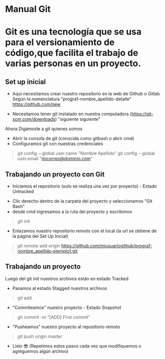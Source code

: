 <h1>Manual Git<h1>
Git es una tecnología que se usa para el versionamiento de código,que facilita el trabajo de varias personas en un proyecto.

<h2>Set up inicial</h2>

* Aqui necesitamos crear nuestro repositorio en la web de Github o Gitlab
Según la nomenclatura "progra1-nombre_apellido-detalle"
https://github.com/new

* Necesitamos tener git instalado en nuestra computadora (https://git-scm.com/downloads) "siguiente siguiente"

Ahora Digámosle a git quienes somos 
- Abrir la consola de git (conocida como gitbash o abrir cmd)
- Configuramos git con nuestras credenciales
> git config --global user.name "Nombre Apellido"
> git config --global user.email "micorreo@dominio.com"



<h2>Trabajando un proyecto con Git</h2>

* Iniciemos el repositorio (solo se realiza una vez por proyecto) - Estado Untracked
- Clic derecho dentro de la carpeta del proyecto y seleccionamos "Git Bash"
-  desde cmd ingresamos a la ruta del proyecto y escribimos
> git init

* Enlazamos nuestro repositorio remoto con el local (la url se obtiene de la página del Set Up Inicial)
> git remote add origin https://github.com/miusuariogithub/progra1-nombre_apellido-ejemplo1.git



<h2>Trabajando un proyecto</h2>
Luego del git init nuestros archivos están en estado Tracked

- Pasamos al estado Stagged nuestros archivos
> git add .

- "Commiteamos" nuestro proyecto - Estado Snapshot
> git commit -m "[ADD] First commit"

- "Pusheamos" nuestro proyecto al repositorio remoto
> git push origin master

- Listo 😎 (Repetimos estos pasos cada vez que modifiquemos o agreguemos algún archivo)



